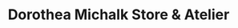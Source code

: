 ---
title: "Dorothea Michalk Store & Atelier"
url: /dresden/dorothea-michalk-store-und-atelier/
shop: Kleidung
---